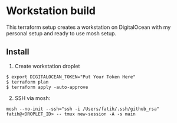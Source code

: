# Workstation build

This terraform setup creates a workstation on DigitalOcean with my personal
setup and ready to use mosh setup.

## Install


1. Create workstation droplet

```
$ export DIGITALOCEAN_TOKEN="Put Your Token Here" 
$ terraform plan
$ terraform apply -auto-approve
```

2. SSH via mosh:

```
mosh --no-init --ssh="ssh -i /Users/fatih/.ssh/github_rsa" fatih@<DROPLET_ID> -- tmux new-session -A -s main
```
